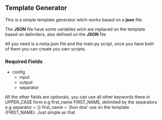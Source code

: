 ## Template Generator

This is a simple template generator witch works based on a **json** file.

The **JSON** file have some variables wich are replaced on the template based on delimiters, also defined on the **JSON** file

All you need is a meta.json file and the main.py script, once you have both of them you can create you own scripts.

### Required Fields
- config
    - input
    - output
    - separator

All the other fields are optionals, you can use all other keywords there in UPPER_CASE form e.g first_name FIRST_NAME,
delimited by the separators e.g separator = {} first_name = 'jhon doe' use on the template {FIRST_NAME}. Just simple as that